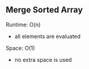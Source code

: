 ## Merge Sorted Array

Runtime: O(n)
- all elements are evaluated

Space: O(1)
- no extra space is used
